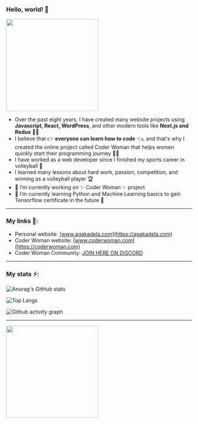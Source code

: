 ### Hello, world! 👋

[<img src="https://user-images.githubusercontent.com/14938482/173395971-707d0d64-ca9d-4c34-9f08-df2a80c229fd.png" width="250" />](https://agakadela.com)

 - Over the past eight years, I have created many website projects using **Javascript, React, WordPress**, and other modern tools like **Next.js and Redux** 👩‍💻  
 - I believe that 👉 **everyone can learn how to code** 👈, and that's why I created the online project called Coder Woman that helps women quickly start their programming journey 🦸‍♀️  
- I have worked as a web developer since I finished my sports career in volleyball 🏐  
- I learned many lessons about hard work, passion, competition, and winning as a volleyball player 🏆  
- 🔭 I’m currently working on ✨ Coder Woman ✨ project 
- 🌱 I’m currently learning Python and Machine Learning basics to gain Tensorflow certificate in the future 🤖  

---
### My links 🔗:
- Personal website: [www.agakadela.com](https://agakadela.com)
- Coder Woman website: [www.coderwoman.com](https://coderwoman.com)
- Coder Woman Community: [JOIN HERE ON DISCORD](https://discord.gg/MPxwsVkPUc)
---
### My stats ⚡️:
  
![Anurag's GitHub stats](https://github-readme-stats.vercel.app/api?username=agakadela&show_icons=true&theme=jolly)

![Top Langs](https://github-readme-stats.vercel.app/api/top-langs/?username=agakadela&theme=jolly)

![Github activity graph](https://activity-graph.herokuapp.com/graph?username=agakadela&bg_color=2a1a3f&color=9e4c98&line=dd58c1&point=dd58c1&area=true&hide_border=true)

---
[<img src="https://user-images.githubusercontent.com/14938482/151793615-1fbb3818-fa19-4cd8-bf1e-74b1b9ea1e31.png" width="250" />](https://coderwoman.com)
